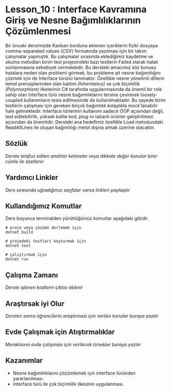 # Lesson_10 : Interface Kavramına Giriş ve Nesne Bağımlılıklarının Çözümlenmesi

Bir önceki dersimizde Kanban borduna eklenen içeriklerin fiziki dosyaya comma-separated values (CSV) formatında yazılması için bir takım çalışmalar yapmıştık. Bu çalışmalar sırasında eklediğimiz kaydetme ve okuma metodları birim test projesindeki bazı testlerin Failed olarak hatalı sonlanmasına sebebiyet vermektedir. Bu dersteki amacımız söz konusu hatalara neden olan problemi görmek, bu probleme ait nesne bağımlılığını çözmek için de Interface türünü tanımaktır. Özellikle nesne yönelimli dillerin temel prensiplerinden olan kalıtım _(Inhertiance)_ ve çok biçimlilik _(Polymorphism)_ ilkelerinin C# tarafında uygulanmasında da önemli bir role sahip olan Interface türü nesne bağımlılıklarını tersine çevirerek loosely-coupled kullanımların tesis edilmesinde de kullanılmaktadır. Bu sayede birim testlerin çalışması için gereken birçok bağımlılık kolaylıkla mock'lanabilir hale gelmektedir. Interface türlerinin kullanımı sadece OOP açısından değil, test edilebilirlik, yüksek kalite kod, plug-in tabanlı ürünler geliştirilmesi açısından da önemlidir. Dersteki ana hedefimiz özellikle Load metodundaki ReadAllLines ile oluşan bağımlılığı metot dışına almak üzerine olacaktır.

## Sözlük

_Derste telafuz edilen anahtar kelimeler veya dikkate değer konular birer cümle ile özetlenir_

## Yardımcı Linkler

_Ders sırasında uğradığımız sayfalar varsa linkleri paylaşılır_

## Kullandığımız Komutlar

Ders boyunca terminalden yürüttüğümüz komutlar aşağıdaki gibidir.

```shell
# proje veya çözümü derlemek için
dotnet build

# projedeki testleri koşturmak için
dotnet test

# çalıştırmak için
dotnet run
```

## Çalışma Zamanı

_Derste işlenen kodların çıktısı eklenir_

## Araştırsak iyi Olur

_Dersten sonra öğrencilerin araştırması için verilen konular buraya yazılır_

## Evde Çalışmak için Atıştırmalıklar

_Meraklısına evde çalışması için verilecek örnekler buraya yazılır_

## Kazanımlar

- Nesne bağımlılıklarını çözümlemek için interface türünden yararlanılması.
- Interface türü ile çok biçimlilik ilkesinin uygulanması.
  